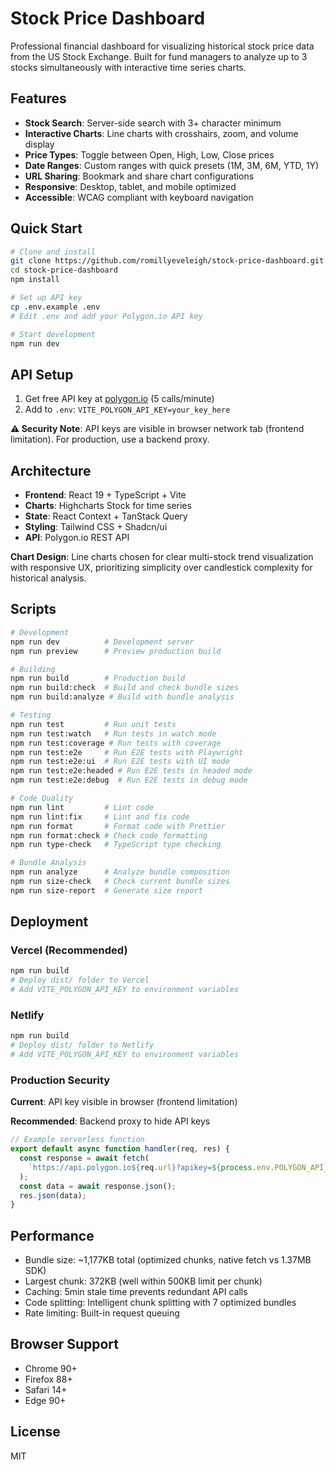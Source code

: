# Stock Price Dashboard

Professional financial dashboard for visualizing historical stock price data from the US Stock Exchange. Built for fund managers to analyze up to 3 stocks simultaneously with interactive time series charts.

## Features

- **Stock Search**: Server-side search with 3+ character minimum
- **Interactive Charts**: Line charts with crosshairs, zoom, and volume display
- **Price Types**: Toggle between Open, High, Low, Close prices
- **Date Ranges**: Custom ranges with quick presets (1M, 3M, 6M, YTD, 1Y)
- **URL Sharing**: Bookmark and share chart configurations
- **Responsive**: Desktop, tablet, and mobile optimized
- **Accessible**: WCAG compliant with keyboard navigation

## Quick Start

```bash
# Clone and install
git clone https://github.com/romillyeveleigh/stock-price-dashboard.git
cd stock-price-dashboard
npm install

# Set up API key
cp .env.example .env
# Edit .env and add your Polygon.io API key

# Start development
npm run dev
```

## API Setup

1. Get free API key at [polygon.io](https://polygon.io/) (5 calls/minute)
2. Add to `.env`: `VITE_POLYGON_API_KEY=your_key_here`

**⚠️ Security Note**: API keys are visible in browser network tab (frontend limitation). For production, use a backend proxy.

## Architecture

- **Frontend**: React 19 + TypeScript + Vite
- **Charts**: Highcharts Stock for time series
- **State**: React Context + TanStack Query
- **Styling**: Tailwind CSS + Shadcn/ui
- **API**: Polygon.io REST API

**Chart Design**: Line charts chosen for clear multi-stock trend visualization with responsive UX, prioritizing simplicity over candlestick complexity for historical analysis.

## Scripts

```bash
# Development
npm run dev          # Development server
npm run preview      # Preview production build

# Building
npm run build        # Production build
npm run build:check  # Build and check bundle sizes
npm run build:analyze # Build with bundle analysis

# Testing
npm run test         # Run unit tests
npm run test:watch   # Run tests in watch mode
npm run test:coverage # Run tests with coverage
npm run test:e2e     # Run E2E tests with Playwright
npm run test:e2e:ui  # Run E2E tests with UI mode
npm run test:e2e:headed # Run E2E tests in headed mode
npm run test:e2e:debug  # Run E2E tests in debug mode

# Code Quality
npm run lint         # Lint code
npm run lint:fix     # Lint and fix code
npm run format       # Format code with Prettier
npm run format:check # Check code formatting
npm run type-check   # TypeScript type checking

# Bundle Analysis
npm run analyze      # Analyze bundle composition
npm run size-check   # Check current bundle sizes
npm run size-report  # Generate size report
```

## Deployment

### Vercel (Recommended)

```bash
npm run build
# Deploy dist/ folder to Vercel
# Add VITE_POLYGON_API_KEY to environment variables
```

### Netlify

```bash
npm run build
# Deploy dist/ folder to Netlify
# Add VITE_POLYGON_API_KEY to environment variables
```

### Production Security

**Current**: API key visible in browser (frontend limitation)

**Recommended**: Backend proxy to hide API keys

```javascript
// Example serverless function
export default async function handler(req, res) {
  const response = await fetch(
    `https://api.polygon.io${req.url}?apikey=${process.env.POLYGON_API_KEY}`
  );
  const data = await response.json();
  res.json(data);
}
```

## Performance

- Bundle size: ~1,177KB total (optimized chunks, native fetch vs 1.37MB SDK)
- Largest chunk: 372KB (well within 500KB limit per chunk)
- Caching: 5min stale time prevents redundant API calls
- Code splitting: Intelligent chunk splitting with 7 optimized bundles
- Rate limiting: Built-in request queuing

## Browser Support

- Chrome 90+
- Firefox 88+
- Safari 14+
- Edge 90+

## License

MIT
